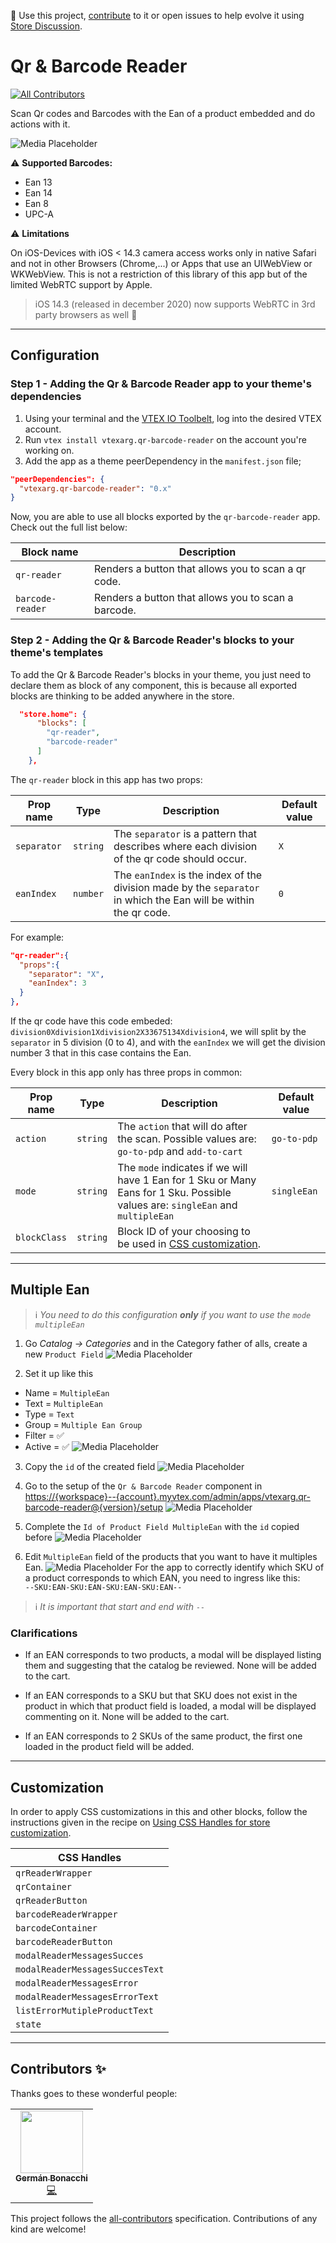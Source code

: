 📢 Use this project, [contribute](https://github.com/vtex-apps/qr-barcode-reader) to it or open issues to help evolve it using [Store Discussion](https://github.com/vtex-apps/store-discussion).

# Qr & Barcode Reader

<!-- DOCS-IGNORE:start -->
<!-- ALL-CONTRIBUTORS-BADGE:START - Do not remove or modify this section -->
[![All Contributors](https://img.shields.io/badge/all_contributors-0-orange.svg?style=flat-square)](#contributors-)
<!-- ALL-CONTRIBUTORS-BADGE:END -->
<!-- DOCS-IGNORE:end -->

Scan Qr codes and Barcodes with the Ean of a product embedded and do actions with it.

![Media Placeholder](https://user-images.githubusercontent.com/55905671/141179209-ebbeeb19-7556-4a59-9913-d04b1f6c8f5d.gif)

:warning: **Supported Barcodes:**
- Ean 13
- Ean 14
- Ean 8
- UPC-A

:warning: **Limitations**

On iOS-Devices with iOS < 14.3 camera access works only in native Safari and not in other Browsers (Chrome,...) or Apps that use an UIWebView or WKWebView. This is not a restriction of this library of this app but of the limited WebRTC support by Apple. 

> iOS 14.3 (released in december 2020) now supports WebRTC in 3rd party browsers as well 🎉

---
## Configuration 

### Step 1 - Adding the Qr & Barcode Reader app to your theme's dependencies

1. Using your terminal and the [VTEX IO Toolbelt](https://vtex.io/docs/recipes/development/vtex-io-cli-installment-and-command-reference), log into the desired VTEX account.
2. Run `vtex install vtexarg.qr-barcode-reader` on the account you're working on.
3. Add the app as a theme peerDependency in the `manifest.json` file;
```json
"peerDependencies": {
  "vtexarg.qr-barcode-reader": "0.x"
}
```
Now, you are able to use all blocks exported by the `qr-barcode-reader` app. Check out the full list below:

| Block name     | Description | 
| -------------- | ----------- | 
| `qr-reader` | Renders a button that allows you to scan a qr code. | 
| `barcode-reader` | Renders a button that allows you to scan a barcode. | 

### Step 2 - Adding the Qr & Barcode Reader's blocks to your theme's templates

To add the Qr & Barcode Reader's blocks in your theme, you just need to declare them as block of any component, this is because all exported blocks are thinking to be added anywhere in the store.

```json
  "store.home": {
      "blocks": [
        "qr-reader",
        "barcode-reader"
      ]
    },
```

The `qr-reader` block in this app has two props:

| Prop name          | Type      |  Description | Default value |
| --------------------| ----------|--------------|---------------|
| `separator` | `string` | The `separator` is a pattern that describes where each division of the qr code should occur. |`X`|
| `eanIndex` | `number` | The `eanIndex` is the index of the division made by the `separator` in which the Ean will be within the qr code. |  `0`  |

For example:

```json
"qr-reader":{
  "props":{
    "separator": "X",
    "eanIndex": 3
  }
},
```

If the qr code have this code embeded: `division0Xdivision1Xdivision2X33675134Xdivision4`, we will split by the `separator` in 5 division (0 to 4), and with the `eanIndex` we will get the division number 3 that in this case contains the Ean.

Every block in this app only has three props in common:

| Prop name          | Type      |  Description | Default value |
| --------------------| ----------|--------------|---------------|
|  `action`  |  `string`  |  The `action` that will do after the scan. Possible values are: `go-to-pdp` and `add-to-cart` | `go-to-pdp` |
|  `mode`  |  `string`  |  The `mode` indicates if we will have 1 Ean for 1 Sku or Many Eans for 1 Sku. Possible values are: `singleEan` and `multipleEan` | `singleEan` |
|  `blockClass`  |  `string`  |  Block  ID  of your choosing to  be  used  in [CSS  customization](https://vtex.io/docs/recipes/style/using-css-handles-for-store-customization#using-the-blockclass-property). | 

---

## Multiple Ean

> ℹ️ _You need to do this configuration **only** if you want to use the `mode` `multipleEan`_

1. Go _Catalog -> Categories_ and in the Category father of alls, create a new `Product Field`
![Media Placeholder](https://user-images.githubusercontent.com/55905671/134919291-f4131fc6-2721-49c3-b4ef-9973a7394861.gif)

2. Set it up like this
- Name = `MultipleEan`
- Text = `MultipleEan`
- Type = `Text`
- Group = `Multiple Ean Group`
- Filter = ✅
- Active = ✅
![Media Placeholder](https://user-images.githubusercontent.com/55905671/134919558-8a56b9d7-6588-4200-b8cd-dd8ee75797de.png)


3. Copy the `id` of the created field
![Media Placeholder](https://user-images.githubusercontent.com/55905671/134921342-73a630cb-61dc-4fab-83b8-9e334b3f4a0c.png)

4. Go to the setup of the `Qr & Barcode Reader` component in 
<https://{workspace}--{account}.myvtex.com/admin/apps/vtexarg.qr-barcode-reader@{version}/setup>
![Media Placeholder](https://user-images.githubusercontent.com/55905671/134928031-687c9beb-0b21-4dde-bed0-60193ee95309.png)

5. Complete the `Id of Product Field MultipleEan` with the `id` copied before
![Media Placeholder](https://user-images.githubusercontent.com/55905671/134928287-3ca3df2f-066b-4f09-86bc-5ef3bc259900.png)

6. Edit `MultipleEan` field of the products that you want to have it multiples Ean. 
![Media Placeholder](https://user-images.githubusercontent.com/55905671/134929068-9b42913a-aaee-4b5a-9821-c05cb1ba43b4.png)
For the app to correctly identify which SKU of a product corresponds to which EAN, you need to ingress like this:  
`--SKU:EAN-SKU:EAN-SKU:EAN-SKU:EAN--`  
> ℹ️ _It is important that start and end with `--`_

### Clarifications

* If an EAN corresponds to two products, a modal will be displayed listing them and suggesting that the catalog be reviewed. None will be added to the cart.

* If an EAN corresponds to a SKU but that SKU does not exist in the product in which that product field is loaded, a modal will be displayed commenting on it. None will be added to the cart.

* If an EAN corresponds to 2 SKUs of the same product, the first one loaded in the product field will be added.
---
## Customization

In order to apply CSS customizations in this and other blocks, follow the instructions given in the recipe on [Using CSS Handles for store customization](https://vtex.io/docs/recipes/style/using-css-handles-for-store-customization).

| CSS Handles |
| ----------- | 
| `qrReaderWrapper` | 
| `qrContainer` | 
| `qrReaderButton` | 
| `barcodeReaderWrapper` | 
| `barcodeContainer` | 
| `barcodeReaderButton` | 
| `modalReaderMessagesSucces` | 
| `modalReaderMessagesSuccesText` | 
| `modalReaderMessagesError` | 
| `modalReaderMessagesErrorText` | 
| `listErrorMutipleProductText` | 
| `state` | 

---
<!-- DOCS-IGNORE:start -->

## Contributors ✨

Thanks goes to these wonderful people:
<table>
  <tr>
    <td align="center"><a href="https://github.com/germanBonacchi"><img src="https://avatars.githubusercontent.com/u/55905671?v=4" width="100px;" alt=""/><br /><sub><b>Germán Bonacchi</b></sub></a><br /><a href="https://github.com/vtex-apps/quantity-on-cart/commits?author=germanBonacchi" title="Code">💻</a></td>
  </tr>
</table>
<!-- ALL-CONTRIBUTORS-LIST:START - Do not remove or modify this section -->
<!-- prettier-ignore-start -->
<!-- markdownlint-disable -->
<!-- markdownlint-enable -->
<!-- prettier-ignore-end -->
<!-- ALL-CONTRIBUTORS-LIST:END -->

This project follows the [all-contributors](https://github.com/all-contributors/all-contributors) specification. Contributions of any kind are welcome!

<!-- DOCS-IGNORE:end -->